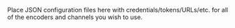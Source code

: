 Place JSON configuration files here with credentials/tokens/URLs/etc. for all of the encoders and channels you wish to use.
